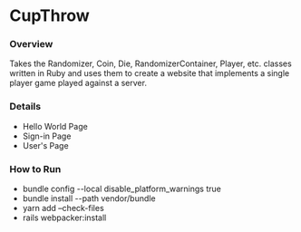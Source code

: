 # CupThrow

### Overview

Takes the Randomizer, Coin, Die, RandomizerContainer, Player, etc. classes written in Ruby and uses them to create a website that implements a single player game played against a server.

### Details

- Hello World Page
- Sign-in Page
- User's Page

### How to Run

- bundle config --local disable_platform_warnings true
- bundle install --path vendor/bundle
- yarn add –check-files
- rails webpacker:install
